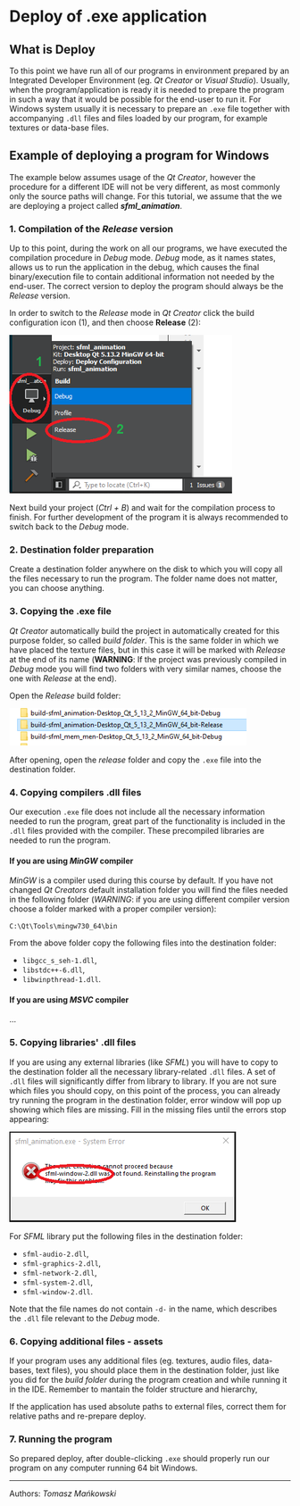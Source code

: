# Deploy of .exe application

## What is Deploy

To this point we have run all of our programs in environment prepared by an Integrated Developer Environment (eg. *Qt Creator* or *Visual Studio*). Usually, when the program/application is ready it is needed to prepare the program in such a way that it would be possible for the end-user to run it. For Windows system usually it is necessary to prepare an `.exe` file together with accompanying `.dll` files and files loaded by our program, for example textures or data-base files.

## Example of deploying a program for Windows

The example below assumes usage of the *Qt Creator*, however the procedure for a different IDE will not be very different, as most commonly only the source paths will change. For this tutorial, we assume that the we are deploying a project called ***sfml_animation***.

### 1. Compilation of the *Release* version

Up to this point, during the work on all our programs, we have executed the compilation procedure in *Debug* mode. *Debug* mode, as it names states, allows us to run the application in the debug, which causes the final binary/execution file to contain additional information not needed by the end-user. The correct version to deploy the program should always be the *Release* version.

In order to switch to the *Release* mode in *Qt Creator* click the build configuration icon (1), and then choose **Release** (2):

![01_change_to_release](./_images/deploy/01_change_to_release.png)

Next build your project (*Ctrl + B*) and wait for the compilation process to finish. For further development of the program it is always recommended to switch back to the *Debug* mode.

### 2. Destination folder preparation

Create a destination folder anywhere on the disk to which you will copy all the files necessary to run the program. The folder name does not matter, you can choose anything.

### 3. Copying the .exe file

*Qt Creator* automatically build the project in automatically created for this purpose folder, so called *build folder*. This is the same folder in which we have placed the texture files, but in this case it will be marked with *Release* at the end of its name (**WARNING**: If the project was previously compiled in *Debug* mode you will find two folders with very similar names, choose the one with *Release* at the end).

Open the *Release* build folder:

![02_build_folder](./_images/deploy/02_build_folder.png)

After opening, open the *release* folder and copy the `.exe` file into the destination folder.

### 4. Copying compilers .dll files

Our execution `.exe` file does not include all the necessary information needed to run the program, great part of the functionality is included in the `.dll` files provided with the compiler. These precompiled libraries are needed to run the program.

#### If you are using *MinGW* compiler

*MinGW* is a compiler used during this course by default. If you have not changed *Qt Creators* default installation folder you will find the files needed in the following folder (*WARNING*: if you are using different compiler version choose a folder marked with a proper compiler version):

```plaintext
C:\Qt\Tools\mingw730_64\bin
```

From the above folder copy the following files into the destination folder:

- `libgcc_s_seh-1.dll`,
- `libstdc++-6.dll`,
- `libwinpthread-1.dll`.

#### If you are using *MSVC* compiler

...

### 5. Copying libraries' .dll files

If you are using any external libraries (like *SFML*) you will have to copy to the destination folder all the necessary library-related `.dll` files. A set of `.dll` files will significantly differ from library to library. If you are not sure which files you should copy, on this point of the process, you can already try running the program in the destination folder, error window will pop up showing which files are missing. Fill in the missing files until the errors stop appearing:

![03_dll_error](./_images/deploy/03_dll_error.png)

For *SFML* library put the following files in the destination folder:

- `sfml-audio-2.dll`,
- `sfml-graphics-2.dll`,
- `sfml-network-2.dll`,
- `sfml-system-2.dll`,
- `sfml-window-2.dll`.

Note that the file names do not contain `-d-` in the name, which describes the `.dll` file relevant to the *Debug* mode.

### 6. Copying additional files - assets

If your program uses any additional files (eg. textures, audio files, data-bases, text files), you should place them in the destination folder, just like you did for the *build folder* during the program creation and while running it in the IDE. Remember to mantain the folder structure and hierarchy,

If the application has used absolute paths to external files, correct them for relative paths and re-prepare deploy.

### 7. Running the program

So prepared deploy, after double-clicking `.exe` should properly run our program on any computer running 64 bit Windows.

---
Authors: *Tomasz Mańkowski*
